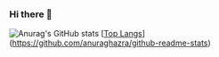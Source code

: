 ### Hi there 👋

![Anurag's GitHub stats](https://github-readme-stats.vercel.app/api?username=gusandchbh&show_icons=true&theme=radical)
[[Top Langs](https://github-readme-stats-phi-bice.vercel.app/api/top-langs/?username=gusandchbh&hide=css,scss,html,jupyter%20notebook&theme=tokyonight)](https://github.com/anuraghazra/github-readme-stats)



